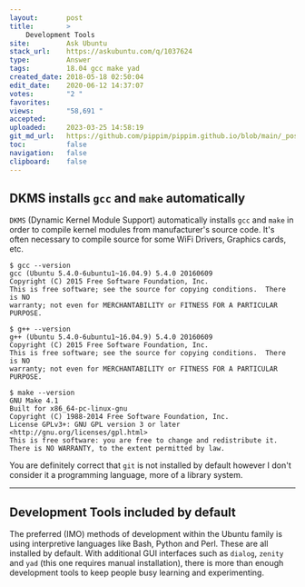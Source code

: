 ```yaml
---
layout:       post
title:        >
    Development Tools
site:         Ask Ubuntu
stack_url:    https://askubuntu.com/q/1037624
type:         Answer
tags:         18.04 gcc make yad
created_date: 2018-05-18 02:50:04
edit_date:    2020-06-12 14:37:07
votes:        "2 "
favorites:    
views:        "58,691 "
accepted:     
uploaded:     2023-03-25 14:58:19
git_md_url:   https://github.com/pippim/pippim.github.io/blob/main/_posts/2018/2018-05-18-Development-Tools.md
toc:          false
navigation:   false
clipboard:    false
---
```


## DKMS installs `gcc` and `make` automatically

`DKMS` (Dynamic Kernel Module Support) automatically installs `gcc` and `make` in order to compile kernel modules from manufacturer's source code. It's often necessary to compile source for some WiFi Drivers, Graphics cards, etc.

``` 
$ gcc --version
gcc (Ubuntu 5.4.0-6ubuntu1~16.04.9) 5.4.0 20160609
Copyright (C) 2015 Free Software Foundation, Inc.
This is free software; see the source for copying conditions.  There is NO
warranty; not even for MERCHANTABILITY or FITNESS FOR A PARTICULAR PURPOSE.

$ g++ --version
g++ (Ubuntu 5.4.0-6ubuntu1~16.04.9) 5.4.0 20160609
Copyright (C) 2015 Free Software Foundation, Inc.
This is free software; see the source for copying conditions.  There is NO
warranty; not even for MERCHANTABILITY or FITNESS FOR A PARTICULAR PURPOSE.

$ make --version
GNU Make 4.1
Built for x86_64-pc-linux-gnu
Copyright (C) 1988-2014 Free Software Foundation, Inc.
License GPLv3+: GNU GPL version 3 or later <http://gnu.org/licenses/gpl.html>
This is free software: you are free to change and redistribute it.
There is NO WARRANTY, to the extent permitted by law.
```

You are definitely correct that `git` is not installed by default however I don't consider it a programming language, more of a library system.


----------

## Development Tools included by default

The preferred (IMO) methods of development within the Ubuntu family is using interpretive languages like Bash, Python and Perl. These are all installed by default. With additional GUI interfaces such as `dialog`, `zenity` and `yad` (this one requires manual installation), there is more than enough development tools to keep people busy learning and experimenting.





